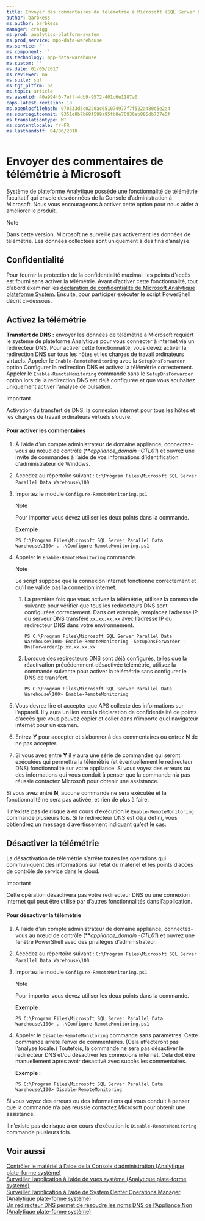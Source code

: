 ```yaml
---
title: Envoyer des commentaires de télémétrie à Microsoft (SQL Server PDW)
author: barbkess
ms.author: barbkess
manager: craigg
ms.prod: analytics-platform-system
ms.prod_service: mpp-data-warehouse
ms.service: ''
ms.component: ''
ms.technology: mpp-data-warehouse
ms.custom: ''
ms.date: 01/05/2017
ms.reviewer: na
ms.suite: sql
ms.tgt_pltfrm: na
ms.topic: article
ms.assetid: 40a994f0-7eff-4db9-9572-401d6e1187a0
caps.latest.revision: 18
ms.openlocfilehash: 970533d5c0220ac651074977f7f522a480d5e2a4
ms.sourcegitcommit: 9351e8b7b68f599a95fb8e76930ab886db737e5f
ms.translationtype: MT
ms.contentlocale: fr-FR
ms.lasthandoff: 04/06/2018
---
```

# <a name="send-telemetry-feedback-to-microsoft"></a>Envoyer des commentaires de télémétrie à Microsoft
Système de plateforme Analytique possède une fonctionnalité de télémétrie facultatif qui envoie des données de la Console d’administration à Microsoft. Nous vous encourageons à activer cette option pour nous aider à améliorer le produit.  
  
> [!NOTE]  
> Dans cette version, Microsoft ne surveille pas activement les données de télémétrie. Les données collectées sont uniquement à des fins d’analyse.  
  
## <a name="privacy"></a>Confidentialité  
Pour fournir la protection de la confidentialité maximal, les points d’accès est fourni sans activer la télémétrie. Avant d’activer cette fonctionnalité, tout d’abord examiner les [déclaration de confidentialité de Microsoft Analytique plateforme System](http://go.microsoft.com/fwlink/?LinkId=400902). Ensuite, pour participer exécuter le script PowerShell décrit ci-dessous.  
  
## <a name="enable"></a>Activez la télémétrie  
**Transfert de DNS :** envoyer les données de télémétrie à Microsoft requiert le système de plateforme Analytique pour vous connecter à internet via un redirecteur DNS. Pour activer cette fonctionnalité, vous devez activer la redirection DNS sur tous les hôtes et les charges de travail ordinateurs virtuels. Appeler le `Enable-RemoteMonitoring` avec la `SetupDnsForwarder` option Configurer la redirection DNS et activez la télémétrie correctement. Appeler le `Enable-RemoteMonitoring` commande sans le `SetupDnsForwarder` option lors de la redirection DNS est déjà configurée et que vous souhaitez uniquement activer l’analyse de pulsation.  
  
> [!IMPORTANT]  
> Activation du transfert de DNS, la connexion internet pour tous les hôtes et les charges de travail ordinateurs virtuels s’ouvre.  
  
#### <a name="to-enable-feedback"></a>Pour activer les commentaires  
  
1.  À l’aide d’un compte administrateur de domaine appliance, connectez-vous au nœud de contrôle (***appliance_domain *-CTL01**) et ouvrez une invite de commandes à l’aide de vos informations d’identification d’administrateur de Windows.  
  
2.  Accédez au répertoire suivant : `C:\Program Files\Microsoft SQL Server Parallel Data Warehouse\100`.  
  
3.  Importez le module `Configure-RemoteMonitoring.ps1`  
  
    > [!NOTE]  
    > Pour importer vous devez utiliser les deux points dans la commande.  
  
    **Exemple :**  
  
    ```  
    PS C:\Program Files\Microsoft SQL Server Parallel Data Warehouse\100> . .\Configure-RemoteMonitoring.ps1  
    ```  
  
4.  Appeler le `Enable-RemoteMonitoring` commande.  
  
    > [!NOTE]  
    > Le script suppose que la connexion internet fonctionne correctement et qu’il ne valide pas la connexion internet.  
  
    1.  La première fois que vous activez la télémétrie, utilisez la commande suivante pour vérifier que tous les redirecteurs DNS sont configurées correctement. Dans cet exemple, remplacez l’adresse IP du serveur DNS transféré `xx.xx.xx.xx` avec l’adresse IP du redirecteur DNS dans votre environnement.  
  
        ```  
        PS C:\Program Files\Microsoft SQL Server Parallel Data Warehouse\100> Enable-RemoteMonitoring -SetupDnsForwarder -DnsForwarderIp xx.xx.xx.xx  
        ```  
  
    2.  Lorsque des redirecteurs DNS sont déjà configurés, telles que la réactivation précédemment désactivée télémétrie, utilisez la commande suivante pour activer la télémétrie sans configurer le DNS de transfert.  
  
        ```  
        PS C:\Program Files\Microsoft SQL Server Parallel Data Warehouse\100> Enable-RemoteMonitoring  
        ```  
  
5.  Vous devrez lire et accepter que APS collecte des informations sur l’appareil. Il y aura un lien vers la déclaration de confidentialité de points d’accès que vous pouvez copier et coller dans n’importe quel navigateur internet pour un examen.  
  
6.  Entrez **Y** pour accepter et s’abonner à des commentaires ou entrez **N** de ne pas accepter.  
  
7.  Si vous avez entré **Y** il y aura une série de commandes qui seront exécutées qui permettra la télémétrie (et éventuellement le redirecteur DNS) fonctionnalité sur votre appliance. Si vous voyez des erreurs ou des informations qui vous conduit à penser que la commande n’a pas réussie contactez Microsoft pour obtenir une assistance.  
  
Si vous avez entré **N**, aucune commande ne sera exécutée et la fonctionnalité ne sera pas activée, et rien de plus à faire.  
  
Il n’existe pas de risque à en cours d’exécution le `Enable-RemoteMonitoring` commande plusieurs fois. Si le redirecteur DNS est déjà défini, vous obtiendrez un message d’avertissement indiquant qu’est le cas.  
  
## <a name="disable"></a>Désactiver la télémétrie  
La désactivation de télémétrie s’arrête toutes les opérations qui communiquent des informations sur l’état du matériel et les points d’accès de contrôle de service dans le cloud.  
  
> [!IMPORTANT]  
> Cette opération désactivera pas votre redirecteur DNS ou une connexion internet qui peut être utilisé par d’autres fonctionnalités dans l’application.  
  
#### <a name="to-disable-telemetry"></a>Pour désactiver la télémétrie  
  
1.  À l’aide d’un compte administrateur de domaine appliance, connectez-vous au nœud de contrôle (***appliance_domain *-CTL01**) et ouvrez une fenêtre PowerShell avec des privilèges d’administrateur.  
  
2.  Accédez au répertoire suivant : `C:\Program Files\Microsoft SQL Server Parallel Data Warehouse\100`.  
  
3.  Importez le module `Configure-RemoteMonitoring.ps1`  
  
    > [!NOTE]  
    > Pour importer vous devez utiliser les deux points dans la commande.  
  
    **Exemple :**  
  
    ```  
    PS C:\Program Files\Microsoft SQL Server Parallel Data Warehouse\100> . .\Configure-RemoteMonitoring.ps1  
    ```  
  
4.  Appeler le `Disable-RemoteMonitoring` commande sans paramètres. Cette commande arrête l’envoi de commentaires. (Cela affecteront pas l’analyse locale.) Toutefois, la commande ne sera pas désactiver le redirecteur DNS et/ou désactiver les connexions internet. Cela doit être manuellement après avoir désactivé avec succès les commentaires.  
  
    **Exemple :**  
  
    ```  
    PS C:\Program Files\Microsoft SQL Server Parallel Data Warehouse\100> Disable-RemoteMonitoring  
    ```  
  
Si vous voyez des erreurs ou des informations qui vous conduit à penser que la commande n’a pas réussie contactez Microsoft pour obtenir une assistance.  
  
Il n’existe pas de risque à en cours d’exécution le `Disable-RemoteMonitoring` commande plusieurs fois.  
  
## <a name="see-also"></a>Voir aussi  
[Contrôler le matériel à l’aide de la Console d’administration &#40;Analytique plate-forme système&#41;](monitor-the-appliance-by-using-the-admin-console.md)  
[Surveiller l’application à l’aide de vues système &#40;Analytique plate-forme système&#41;](monitor-the-appliance-by-using-system-views.md)  
[Surveiller l’application à l’aide de System Center Operations Manager &#40;Analytique plate-forme système&#41;](monitor-the-appliance-by-using-system-center-operations-manager.md)  
[Un redirecteur DNS permet de résoudre les noms DNS de l’Appliance Non &#40;Analytique plate-forme système&#41;](use-a-dns-forwarder-to-resolve-non-appliance-dns-names.md)  
  
